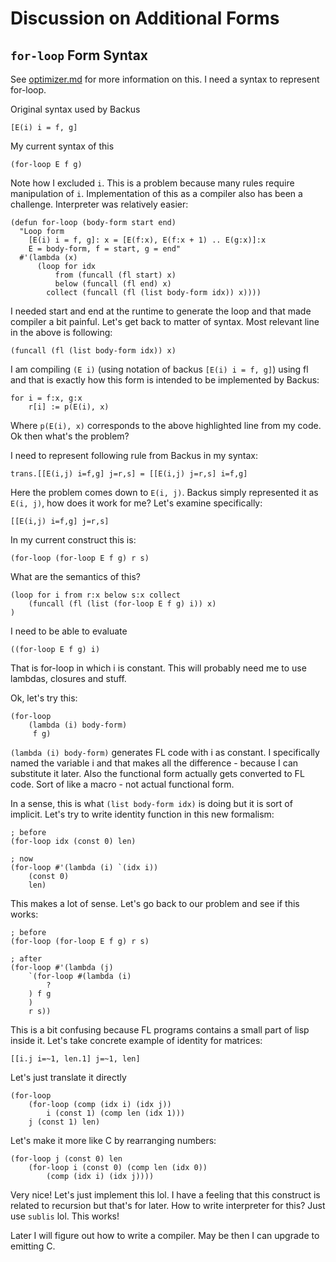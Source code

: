 # Discussion on Additional Forms 

## `for-loop` Form Syntax

See [optimizer.md](./optimizer.md) for more information on this. I need a syntax to represent for-loop.

Original syntax used by Backus

```
[E(i) i = f, g]
```

My current syntax of this

```
(for-loop E f g)
```

Note how I excluded `i`. This is a problem because many rules require manipulation of `i`. Implementation of this as a compiler also has been a challenge. Interpreter was relatively easier:

```common_lisp
(defun for-loop (body-form start end)
  "Loop form
    [E(i) i = f, g]: x = [E(f:x), E(f:x + 1) .. E(g:x)]:x
    E = body-form, f = start, g = end"
  #'(lambda (x)
      (loop for idx
          from (funcall (fl start) x)
          below (funcall (fl end) x)
        collect (funcall (fl (list body-form idx)) x))))
```

I needed start and end at the runtime to generate the loop and that made compiler a bit painful. Let's get back to matter of syntax. Most relevant line in the above is following:

```
(funcall (fl (list body-form idx)) x)
```

I am compiling `(E i)` (using notation of backus `[E(i) i = f, g]`) using fl and that is exactly how this form is intended to be implemented by Backus:

```
for i = f:x, g:x
    r[i] := p(E(i), x)
```

Where `p(E(i), x)` corresponds to the above highlighted line from my code. Ok then what's the problem?

I need to represent following rule from Backus in my syntax:

```
trans.[[E(i,j) i=f,g] j=r,s] = [[E(i,j) j=r,s] i=f,g]
```

Here the problem comes down to `E(i, j)`. Backus simply represented it as `E(i, j)`, how does it work for me? Let's examine specifically:

```
[[E(i,j) i=f,g] j=r,s]
```

In my current construct this is:

```
(for-loop (for-loop E f g) r s)
```

What are the semantics of this?

```
(loop for i from r:x below s:x collect
    (funcall (fl (list (for-loop E f g) i)) x)
)
```

I need to be able to evaluate

```
((for-loop E f g) i)
```

That is for-loop in which i is constant. This will probably need me to use lambdas, closures and stuff.

Ok, let's try this:

```
(for-loop
    (lambda (i) body-form)
     f g)
```

`(lambda (i) body-form)` generates FL code with i as constant. I specifically named the variable i and that makes all the difference - because I can substitute it later. Also the functional form actually gets converted to FL code. Sort of like a macro - not actual functional form.

In a sense, this is what `(list body-form idx)` is doing but it is sort of implicit. Let's try to write identity function in this new formalism:

```
; before
(for-loop idx (const 0) len)

; now
(for-loop #'(lambda (i) `(idx i))
    (const 0)
    len)
```

This makes a lot of sense. Let's go back to our problem and see if this works:

```
; before
(for-loop (for-loop E f g) r s)

; after
(for-loop #'(lambda (j) 
    `(for-loop #(lambda (i)
        ?
    ) f g
    )
    r s))
```

This is a bit confusing because FL programs contains a small part of lisp inside it. Let's take concrete example of identity for matrices:

```
[[i.j i=~1, len.1] j=~1, len]
```

Let's just translate it directly


```
(for-loop
    (for-loop (comp (idx i) (idx j))
        i (const 1) (comp len (idx 1)))
    j (const 1) len)
```

Let's make it more like C by rearranging numbers:

```
(for-loop j (const 0) len
    (for-loop i (const 0) (comp len (idx 0))
        (comp (idx i) (idx j))))
```

Very nice! Let's just implement this lol. I have a feeling that this construct is related to recursion but that's for later. How to write interpreter for this? Just use `sublis` lol. This works!

Later I will figure out how to write a compiler. May be then I can upgrade to emitting C.
